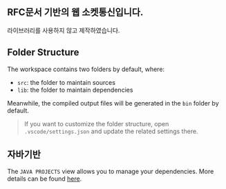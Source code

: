 ## RFC문서 기반의 웹 소켓통신입니다.

라이브러리를 사용하지 않고 제작하였습니다.
## Folder Structure

The workspace contains two folders by default, where:

- `src`: the folder to maintain sources
- `lib`: the folder to maintain dependencies

Meanwhile, the compiled output files will be generated in the `bin` folder by default.

> If you want to customize the folder structure, open `.vscode/settings.json` and update the related settings there.

## 자바기반

The `JAVA PROJECTS` view allows you to manage your dependencies. More details can be found [here](https://github.com/microsoft/vscode-java-dependency#manage-dependencies).
